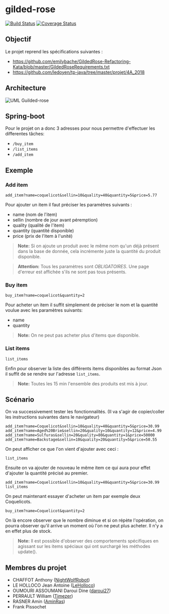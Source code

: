 # gilded-rose
[![Build Status](https://travis-ci.org/NightWolfRobot/gilded-rose.svg?branch=master)](https://travis-ci.org/NightWolfRobot/gilded-rose)
[![Coverage Status](https://coveralls.io/repos/github/NightWolfRobot/gilded-rose/badge.svg?branch=master)](https://coveralls.io/github/NightWolfRobot/gilded-rose?branch=master)

## Objectif
Le projet reprend les spécifications suivantes :
- https://github.com/emilybache/GildedRose-Refactoring-Kata/blob/master/GildedRoseRequirements.txt
- https://github.com/ledoyen/tp-java/tree/master/projet/4A_2018

## Architecture
![UML Guilded-rose](https://i.imgur.com/a6U9QJ9.png)

## Spring-boot
Pour le projet on a donc 3 adresses pour nous permettre d'effectuer les differentes tâches:
* `/buy_item`
* `/list_items`
* `/add_item`

## Exemple
### Add item
```
add_item?name=coquelicot&sellin=10&quality=40&quantity=5&price=5.77
```

Pour ajouter un item il faut préciser les paramètres suivants :
- name (nom de l'item)
- sellin (nombre de jour avant péremption)
- quality (qualité de l'item)
- quantity (quantité disponible)
- price (prix de l'item à l'unité)

> **Note:** Si on ajoute un produit avec le même nom qu'un déjà présent dans la base de donnée, cela incrémente juste la quantité du produit disponible.

> **Attention:** Tous les paramètres sont *OBLIGATOIRES*. Une page d'erreur est affichée s'ils ne sont pas tous présents.

### Buy item
```
buy_item?name=coquelicot&quantity=2
```

Pour acheter un item il suffit simplement de préciser le nom et la quantité voulue avec les paramètres suivants:
- name
- quantity
> **Note:** On ne peut pas acheter plus d'items que disponible.

### List items
```
list_items
```

Enfin pour observer la liste des différents items disponibles au format Json il suffit de se rendre sur l'adresse `list_items`.
> **Note:** Toutes les 15 min l'ensemble des produits est mis à jour.

## Scénario
On va successivement tester les fonctionnalités. (Il va s'agir de copier/coller les instructions suivantes dans le navigateur)
```
add_item?name=Coquelicot&sellin=10&quality=40&quantity=5&price=30.99
add_item?name=Aged%20Brie&sellin=20&quality=10&quantity=12&price=4.99
add_item?name=Sulfuras&sellin=20&quality=80&quantity=1&price=50000
add_item?name=Backstage&sellin=10&quality=20&quantity=5&price=50.55
```

On peut afficher ce que l'on vient d'ajouter avec ceci :
```
list_items
```

Ensuite on va ajouter de nouveau le même item ce qui aura pour effet d'ajouter la quantité précisé au premier.
```
add_item?name=Coquelicot&sellin=10&quality=40&quantity=5&price=30.99
list_items
```

On peut maintenant essayer d'acheter un item par exemple deux Coquelicots.
```
buy_item?name=Coquelicot&quantity=2
```

On là encore observer que le nombre diminue et si on répète l'opération, on pourra observer qu'il arrive un moment où l'on ne peut plus acheter. Il n'y a en effet plus de stock.
> **Note:** Il est possible d'observer des comportements spécifiques en agissant sur les items spéciaux qui ont surchargé les méthodes update().

## Membres du projet
* CHAFFOT Anthony ([NightWolfRobot](https://github.com/NightWolfRobot "NightWolfRobot"))
* LE HOLLOCO Jean Antoine ([LeHolloco](https://github.com/LeHolloco "LeHolloco"))
* OUMOURI ASSOUMANI Daroui Dine ([daroui27](https://github.com/daroui27 "daroui27"))
* PERRAULT William ([Timezer](https://github.com/Timezer "Timezer"))
* RASNER Amin ([AminRas](https://github.com/AminRas "AminRas"))
* Frank Pissochet
